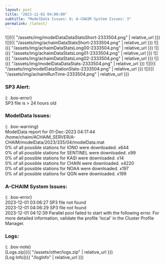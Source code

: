 ```yaml
---
layout: post
title: "2023-12-01 04:00:00"
subtitle: "ModelData Issues: 6; A-CHAIM System Issues: 3"
permalink: /latest/
---
```


![]({{ "/assets/img/modelDataDataStatsShort-2333504.png" | relative_url }})
![]({{ "/assets/img/achaimDataStatsShort-2333504.png" | relative_url }})
![]({{ "/assets/img/achaimDataStatsLong00-2333504.png" | relative_url }})
![]({{ "/assets/img/achaimDataStatsLong01-2333504.png" | relative_url }})
![]({{ "/assets/img/achaimDataStatsLong02-2333504.png" | relative_url }})
![]({{ "/assets/img/modelDataDataStats-2333504.png" | relative_url }})
![]({{ "/assets/img/modelDataStationStats-2333504.png" | relative_url }})
![]({{ "/assets/img/achaimRunTime-2333504.png" | relative_url }})

### SP3 Alert:  
  
{: .box-error}  
SP3 file is > 24 hours old  

### ModelData Issues:  
  
{: .box-warning}  
 ModelData report for 01-Dec-2023 04:17:44   
 /home/chaim/ACHAIM_SERVER/A-CHAIM/modelData/2023/335/04/modelData.mat   
 0% of all possible stations for IONO were downloaded. x644   
 0% of all possible stations for SENTINEL were downloaded. x99   
 0% of all possible stations for KASI were downloaded. x14   
 0% of all possible stations for CHAIN were downloaded. x4220   
 0% of all possible stations for NOAA were downloaded. x197   
 0% of all possible stations for QGN were downloaded. x199   
  
### A-CHAIM System Issues:  
  
{: .box-error}  
2023-12-01 03:06:27 SP3 file not found  
2023-12-01 04:06:29 SP3 file not found  
2023-12-01 04:12:39 Parallel pool failed to start with the following error. For more detailed information, validate the profile 'local' in the Cluster Profile Manager.  

### Logs:  
  
{: .box-note}  
[Logs.zip]({{ "/assets/other/logs.zip" | relative_url }})  
[Log Info]({{ "/logInfo" | relative_url }})  
